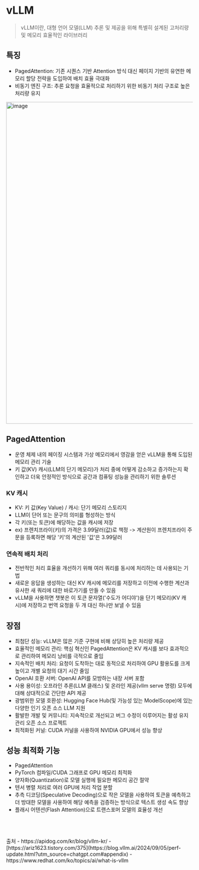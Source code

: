 # vLLM
> vLLM이란, 대형 언어 모델(LLM) 추론 및 제공을 위해 특별히 설계된 고처리량 및 메모리 효율적인 라이브러리

## 특징
- PagedAttention: 기존 시퀀스 기반 Attention 방식 대신 페이지 기반의 유연한 메모리 할당 전략을 도입하여 배치 효율 극대화
- 비동기 엔진 구조: 추론 요청을 효율적으로 처리하기 위한 비동기 처리 구조로 높은 처리량 유지

<img width="1280" height="867" alt="image" src="https://github.com/user-attachments/assets/13e652fa-e4fa-4b1f-a9bb-29917c4abbfa" />

## PagedAttention
- 운영 체제 내의 페이징 시스템과 가상 메모리에서 영감을 얻은 vLLM을 통해 도입된 메모리 관리 기술
- 키 값(KV) 캐시(LLM의 단기 메모리)가 처리 중에 어떻게 감소하고 증가하는지 확인하고 더욱 안정적인 방식으로 공간과 컴퓨팅 성능을 관리하기 위한 솔루션
### KV 캐시
- KV: 키 값(Key Value) / 캐시: 단기 메모리 스토리지
- LLM이 단어 또는 문구의 의미를 형성하는 방식
- 각 키(또는 토큰)에 해당하는 값을 캐시에 저장
- ex) 프렌치프라이(키)의 가격은 3.99달러(값)로 책정 -> 계산원이 프렌치프라이 주문을 등록하면 해당 '키'의 계산된 '값'은 3.99달러
### 연속적 배치 처리
- 전반적인 처리 효율을 개선하기 위해 여러 쿼리를 동시에 처리하는 데 사용되는 기법
- 새로운 응답을 생성하는 대신 KV 캐시에 메모리를 저장하고 이전에 수행한 계산과 유사한 새 쿼리에 대한 바로가기를 만들 수 있음
- vLLM을 사용하면 챗봇은 이 토큰 문자열('수도가 어디야')을 단기 메모리(KV 캐시)에 저장하고 번역 요청을 두 개 대신 하나만 보낼 수 있음

## 장점
- 최첨단 성능: vLLM은 많은 기준 구현에 비해 상당히 높은 처리량 제공
- 효율적인 메모리 관리: 핵심 혁신인 PagedAttention은 KV 캐시를 보다 효과적으로 관리하여 메모리 낭비를 극적으로 줄임
- 지속적인 배치 처리: 요청이 도착하는 대로 동적으로 처리하여 GPU 활용도를 크게 높이고 개별 요청의 대기 시간 줄임
- OpenAI 호환 서버: OpenAI API를 모방하는 내장 서버 포함
- 사용 용이성: 오프라인 추론(LLM 클래스) 및 온라인 제공(vllm serve 명령) 모두에 대해 상대적으로 간단한 API 제공
- 광범위한 모델 호환성: Hugging Face Hub(및 가능성 있는 ModelScope)에 있는 다양한 인기 오픈 소스 LLM 지원
- 활발한 개발 및 커뮤니티: 지속적으로 개선되고 버그 수정이 이루어지는 활성 유지 관리 오픈 소스 프로젝트
- 최적화된 커널: CUDA 커널을 사용하여 NVIDIA GPU에서 성능 향상

## 성능 최적화 기능
- PagedAttention
- PyTorch 컴파일/CUDA 그래프로 GPU 메모리 최적화
- 양자화(Quantization)로 모델 실행에 필요한 메모리 공간 절약
- 텐서 병렬 처리로 여러 GPU에 처리 작업 분할
- 추측 디코딩(Speculative Decoding)으로 작은 모델을 사용하여 토큰을 예측하고 더 방대한 모델을 사용하여 해당 예측을 검증하는 방식으로 텍스트 생성 속도 향상
- 플래시 어텐션(Flash Attention)으로 트랜스포머 모델의 효율성 개선

<br/>
<br/>
<br/>
출처
- https://apidog.com/kr/blog/vllm-kr/
- [https://ariz1623.tistory.com/375](https://blog.vllm.ai/2024/09/05/perf-update.html?utm_source=chatgpt.com#appendix)
- https://www.redhat.com/ko/topics/ai/what-is-vllm
